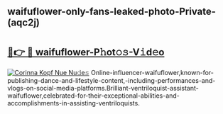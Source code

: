 ## waifuflower-only-fans​-leaked-photo​-Private-(aqc2j)


# <h2><a href="https://mediaupload.pro?title=waifuflower&ref=git">🔗👉 🔴 waifuflower-P𝚑ot𝚘𝚜-V𝚒d𝚎o</a></h2>

[![Corinna Kopf Nue Nu𝚍e𝚜](https://i.imgur.com/0qMVB7G.gif)](https://mediaupload.pro?title=waifuflower&ref=git)
Online-influencer-waifuflower,known-for-publishing-dance-and-lifestyle-content,-including-performances-and-vlogs-on-social-media-platforms.Brilliant-ventriloquist-assistant-waifuflower,celebrated-for-their-exceptional-abilities-and-accomplishments-in-assisting-ventriloquists.  